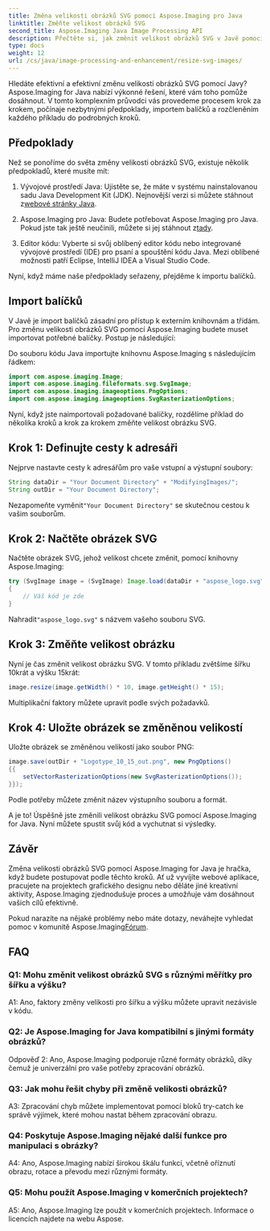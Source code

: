 ```yaml
---
title: Změna velikosti obrázků SVG pomocí Aspose.Imaging pro Java
linktitle: Změňte velikost obrázků SVG
second_title: Aspose.Imaging Java Image Processing API
description: Přečtěte si, jak změnit velikost obrázků SVG v Javě pomocí Aspose.Imaging pro Javu. Návod krok za krokem pro efektivní zpracování obrazu.
type: docs
weight: 12
url: /cs/java/image-processing-and-enhancement/resize-svg-images/
---
```

Hledáte efektivní a efektivní změnu velikosti obrázků SVG pomocí Javy? Aspose.Imaging for Java nabízí výkonné řešení, které vám toho pomůže dosáhnout. V tomto komplexním průvodci vás provedeme procesem krok za krokem, počínaje nezbytnými předpoklady, importem balíčků a rozčleněním každého příkladu do podrobných kroků.

## Předpoklady

Než se ponoříme do světa změny velikosti obrázků SVG, existuje několik předpokladů, které musíte mít:

1.  Vývojové prostředí Java: Ujistěte se, že máte v systému nainstalovanou sadu Java Development Kit (JDK). Nejnovější verzi si můžete stáhnout z[webové stránky Java](https://www.oracle.com/java/technologies/javase-downloads).

2. Aspose.Imaging pro Java: Budete potřebovat Aspose.Imaging pro Java. Pokud jste tak ještě neučinili, můžete si jej stáhnout z[tady](https://releases.aspose.com/imaging/java/).

3. Editor kódu: Vyberte si svůj oblíbený editor kódu nebo integrované vývojové prostředí (IDE) pro psaní a spouštění kódu Java. Mezi oblíbené možnosti patří Eclipse, IntelliJ IDEA a Visual Studio Code.

Nyní, když máme naše předpoklady seřazeny, přejděme k importu balíčků.

## Import balíčků

V Javě je import balíčků zásadní pro přístup k externím knihovnám a třídám. Pro změnu velikosti obrázků SVG pomocí Aspose.Imaging budete muset importovat potřebné balíčky. Postup je následující:

Do souboru kódu Java importujte knihovnu Aspose.Imaging s následujícím řádkem:

```java
import com.aspose.imaging.Image;
import com.aspose.imaging.fileformats.svg.SvgImage;
import com.aspose.imaging.imageoptions.PngOptions;
import com.aspose.imaging.imageoptions.SvgRasterizationOptions;
```

Nyní, když jste naimportovali požadované balíčky, rozdělíme příklad do několika kroků a krok za krokem změňte velikost obrázku SVG.


## Krok 1: Definujte cesty k adresáři

Nejprve nastavte cesty k adresářům pro vaše vstupní a výstupní soubory:

```java
String dataDir = "Your Document Directory" + "ModifyingImages/";
String outDir = "Your Document Directory";
```

 Nezapomeňte vyměnit`"Your Document Directory"` se skutečnou cestou k vašim souborům.

## Krok 2: Načtěte obrázek SVG

Načtěte obrázek SVG, jehož velikost chcete změnit, pomocí knihovny Aspose.Imaging:

```java
try (SvgImage image = (SvgImage) Image.load(dataDir + "aspose_logo.svg"))
{
    // Váš kód je zde
}
```

 Nahradit`"aspose_logo.svg"` s názvem vašeho souboru SVG.

## Krok 3: Změňte velikost obrázku

Nyní je čas změnit velikost obrázku SVG. V tomto příkladu zvětšíme šířku 10krát a výšku 15krát:

```java
image.resize(image.getWidth() * 10, image.getHeight() * 15);
```

Multiplikační faktory můžete upravit podle svých požadavků.

## Krok 4: Uložte obrázek se změněnou velikostí

Uložte obrázek se změněnou velikostí jako soubor PNG:

```java
image.save(outDir + "Logotype_10_15_out.png", new PngOptions()
{{
    setVectorRasterizationOptions(new SvgRasterizationOptions());
}});
```

Podle potřeby můžete změnit název výstupního souboru a formát.

A je to! Úspěšně jste změnili velikost obrázku SVG pomocí Aspose.Imaging for Java. Nyní můžete spustit svůj kód a vychutnat si výsledky.

## Závěr

Změna velikosti obrázků SVG pomocí Aspose.Imaging for Java je hračka, když budete postupovat podle těchto kroků. Ať už vyvíjíte webové aplikace, pracujete na projektech grafického designu nebo děláte jiné kreativní aktivity, Aspose.Imaging zjednodušuje proces a umožňuje vám dosáhnout vašich cílů efektivně.

Pokud narazíte na nějaké problémy nebo máte dotazy, neváhejte vyhledat pomoc v komunitě Aspose.Imaging[Fórum](https://forum.aspose.com/).

## FAQ

### Q1: Mohu změnit velikost obrázků SVG s různými měřítky pro šířku a výšku?

A1: Ano, faktory změny velikosti pro šířku a výšku můžete upravit nezávisle v kódu.

### Q2: Je Aspose.Imaging for Java kompatibilní s jinými formáty obrázků?

Odpověď 2: Ano, Aspose.Imaging podporuje různé formáty obrázků, díky čemuž je univerzální pro vaše potřeby zpracování obrázků.

### Q3: Jak mohu řešit chyby při změně velikosti obrázků?

A3: Zpracování chyb můžete implementovat pomocí bloků try-catch ke správě výjimek, které mohou nastat během zpracování obrazu.

### Q4: Poskytuje Aspose.Imaging nějaké další funkce pro manipulaci s obrázky?

A4: Ano, Aspose.Imaging nabízí širokou škálu funkcí, včetně oříznutí obrazu, rotace a převodu mezi různými formáty.

### Q5: Mohu použít Aspose.Imaging v komerčních projektech?

A5: Ano, Aspose.Imaging lze použít v komerčních projektech. Informace o licencích najdete na webu Aspose.